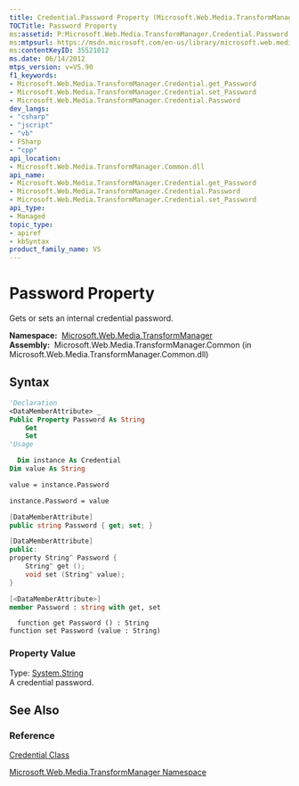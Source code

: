 ```yaml
---
title: Credential.Password Property (Microsoft.Web.Media.TransformManager)
TOCTitle: Password Property
ms:assetid: P:Microsoft.Web.Media.TransformManager.Credential.Password
ms:mtpsurl: https://msdn.microsoft.com/en-us/library/microsoft.web.media.transformmanager.credential.password(v=VS.90)
ms:contentKeyID: 35521012
ms.date: 06/14/2012
mtps_version: v=VS.90
f1_keywords:
- Microsoft.Web.Media.TransformManager.Credential.get_Password
- Microsoft.Web.Media.TransformManager.Credential.set_Password
- Microsoft.Web.Media.TransformManager.Credential.Password
dev_langs:
- "csharp"
- "jscript"
- "vb"
- FSharp
- "cpp"
api_location:
- Microsoft.Web.Media.TransformManager.Common.dll
api_name:
- Microsoft.Web.Media.TransformManager.Credential.get_Password
- Microsoft.Web.Media.TransformManager.Credential.Password
- Microsoft.Web.Media.TransformManager.Credential.set_Password
api_type:
- Managed
topic_type:
- apiref
- kbSyntax
product_family_name: VS
---
```


# Password Property

Gets or sets an internal credential password.

**Namespace:**  [Microsoft.Web.Media.TransformManager](microsoft-web-media-transformmanager-namespace.md)  
**Assembly:**  Microsoft.Web.Media.TransformManager.Common (in Microsoft.Web.Media.TransformManager.Common.dll)

## Syntax

```vb
'Declaration
<DataMemberAttribute> _
Public Property Password As String
    Get
    Set
'Usage

  Dim instance As Credential
Dim value As String

value = instance.Password

instance.Password = value
```

```csharp
[DataMemberAttribute]
public string Password { get; set; }
```

```cpp
[DataMemberAttribute]
public:
property String^ Password {
    String^ get ();
    void set (String^ value);
}
```

``` fsharp
[<DataMemberAttribute>]
member Password : string with get, set
```

```jscript
  function get Password () : String
function set Password (value : String)
```

### Property Value

Type: [System.String](https://msdn.microsoft.com/library/s1wwdcbf)  
A credential password.  

## See Also

### Reference

[Credential Class](credential-class-microsoft-web-media-transformmanager.md)

[Microsoft.Web.Media.TransformManager Namespace](microsoft-web-media-transformmanager-namespace.md)

